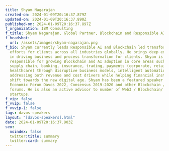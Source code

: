 ```yaml
---
title: Shyam Nagarajan
created-on: 2024-01-09T20:16:37.879Z
updated-on: 2024-01-09T20:16:37.890Z
published-on: 2024-01-09T20:16:37.897Z
f_organization: IBM Consulting
f_title: Shyam Nagarajan, Global Partner, Blockchain and Responsible AI
f_headshot:
  url: /assets/images/shyam-nagarajan.png
f_bio: Shyam currently leads Responsible AI and Blockchain led transformation
  efforts for clients across all industries globally. He brings deep expertise
  in driving business and process transformation for clients. Shyam is
  responsible for growing Blockchain and AI adoption in core areas such as
  supply chain, banking, insurance, trading, payments (corporate, retail,
  healthcare) through disruptive business models, intelligent automation
  addressing both revenue and cost drivers while helping financial institutions
  shift towards the new digital age. Shyam has been a featured speaker at World
  Economic Forum Davos 2022, Consensus 2019-2020 and other Blockchain / Web3
  forums. He is also an active advisor to number of Web3 / Blockchain/ AI
  startups.
f_vip: false
f_vvip: false
f_vvvip-1: false
tags: davos-speakers
layout: "[davos-speakers].html"
date: 2024-01-09T20:16:37.903Z
seo:
  noindex: false
  twitter:title: summary
  twitter:card: summary
---
```

